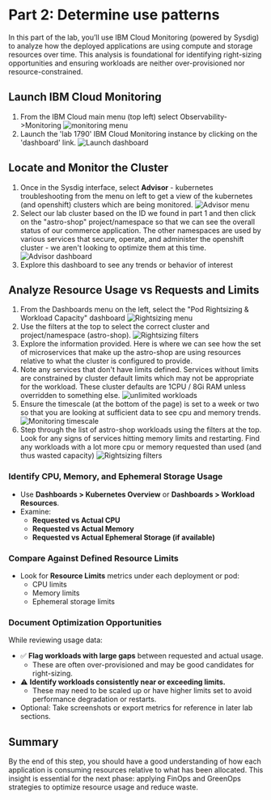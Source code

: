 # Part 2: Determine use patterns

In this part of the lab, you’ll use IBM Cloud Monitoring (powered by Sysdig) to analyze how the deployed applications are using compute and storage resources over time. This analysis is foundational for identifying right-sizing opportunities and ensuring workloads are neither over-provisioned nor resource-constrained.

## Launch IBM Cloud Monitoring

1. From the IBM Cloud main menu (top left) select Observability->Monitoring
![monitoring menu](images/monitoring%20menu.png ':size=400')
1. Launch the 'lab 1790' IBM Cloud Monitoring instance by clicking on the 'dashboard' link.
![Launch dashboard](images/monitoring%20dashboard%20link.png ':size=600')

## Locate and Monitor the Cluster

1. Once in the Sysdig interface, select **Advisor** - kubernetes troubleshooting from the menu on left to get a view of the kubernetes (and openshift) clusters which are being monitored.
![Advisor menu](images/advisor-menu.png ':size=400')
1. Select our lab cluster based on the ID we found in part 1 and then click on the "astro-shop" project/namespace so that we can see the overall status of our commerce application.  The other namespaces are used by various services that secure, operate, and administer the openshift cluster - we aren't looking to optimize them at this time.
![Advisor dashboard](images/advisor-kub-dash.png ':size=600')
1. Explore this dashboard to see any trends or behavior of interest


## Analyze Resource Usage vs Requests and Limits

1. From the Dashboards menu on the left, select the "Pod Rightsizing & Workload Capacity" dashboard
![Rightsizing menu](images/pod-rightsizing-menu.png ':size=400')
1. Use the filters at the top to select the correct cluster and project/namespace (astro-shop).
![Rightsizing filters](images/rightsizing-filters.png ':size=600')
1. Explore the information provided.  Here is where we can see how the set of microservices that make up the astro-shop are using resources relative to what the cluster is configured to provide.
1. Note any services that don't have limits defined.  Services without limits are constrained by cluster default limits which may not be appropriate for the workload.  These cluster defaults are 1CPU / 8Gi RAM unless overridden to something else.
![unlimited workloads](images/unlimited-workloads.png ':size=600')
1. Ensure the timescale (at the bottom of the page) is set to a week or two so that you are looking at sufficient data to see cpu and memory trends.
![Monitoring timescale](images/timescale.png ':size=600')
1. Step through the list of astro-shop workloads using the filters at the top.  Look for any signs of services hitting memory limits and restarting.  Find any workloads with a lot more cpu or memory requested than used (and thus wasted capacity)
![Rightsizing filters](images/rightsizing-filters.png ':size=600')



### Identify CPU, Memory, and Ephemeral Storage Usage

- Use **Dashboards > Kubernetes Overview** or **Dashboards > Workload Resources**.
- Examine:
  - **Requested vs Actual CPU**
  - **Requested vs Actual Memory**
  - **Requested vs Actual Ephemeral Storage (if available)**

### Compare Against Defined Resource Limits

- Look for **Resource Limits** metrics under each deployment or pod:
  - CPU limits
  - Memory limits
  - Ephemeral storage limits

### Document Optimization Opportunities

While reviewing usage data:

- ✅ **Flag workloads with large gaps** between requested and actual usage.
  - These are often over-provisioned and may be good candidates for right-sizing.
- ⚠️ **Identify workloads consistently near or exceeding limits.**
  - These may need to be scaled up or have higher limits set to avoid performance degradation or restarts.
- Optional: Take screenshots or export metrics for reference in later lab sections.

## Summary

By the end of this step, you should have a good understanding of how each application is consuming resources relative to what has been allocated. This insight is essential for the next phase: applying FinOps and GreenOps strategies to optimize resource usage and reduce waste.
